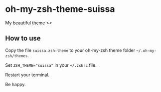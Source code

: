 # oh-my-zsh-theme-suissa

My beautiful theme ><

## How to use

Copy the file `suissa.zsh-theme` to your oh-my-zsh theme folder `~/.oh-my-zsh/themes`.

Set `ZSH_THEME="suissa"` in your `~/.zshrc` file.

Restart your terminal.

Be happy.

